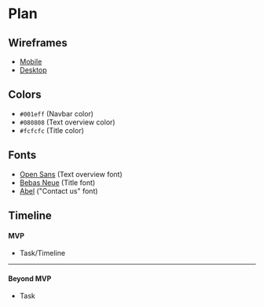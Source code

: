 # Plan

## Wireframes
* [Mobile](https://docs.google.com/drawings/d/1HPdXNJODwk5-AeI4wH_J2_RdDWx4VMn3SYAmRwDA_V8/edit)
* [Desktop](https://docs.google.com/drawings/d/1-ZV21EdRSp8piYRYSlEyvZQSUMM_k6qRUYJXZFe_UjU/edit)

## Colors
* `#001eff` (Navbar color)
* `#080808` (Text overview color)
* `#fcfcfc` (Title color)

## Fonts
* [Open Sans](https://fonts.google.com/specimen/Open+Sans) (Text overview font)
* [Bebas Neue](https://fonts.google.com/specimen/Bebas+Neue) (Title font)
* [Abel](https://fonts.google.com/specimen/Abel) ("Contact us" font)

## Timeline

#### MVP

* Task/Timeline

---

#### Beyond MVP

* Task
